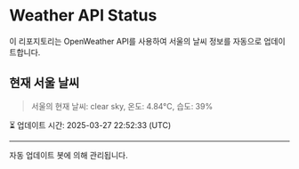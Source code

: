 
# Weather API Status

이 리포지토리는 OpenWeather API를 사용하여 서울의 날씨 정보를 자동으로 업데이트합니다.

## 현재 서울 날씨
> 서울의 현재 날씨: clear sky, 온도: 4.84°C, 습도: 39%

⏳ 업데이트 시간: 2025-03-27 22:52:33 (UTC)

---
자동 업데이트 봇에 의해 관리됩니다.
